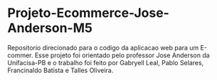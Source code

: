 # Projeto-Ecommerce-Jose-Anderson-M5
Repositorio direcionado para o codigo da aplicacao web para um E-commer. Esse projeto foi orientado pelo professor Jose Anderson da Unifacisa-PB e o trabalho foi feito por Gabryell Leal, Pablo Selares, Francinaldo Batista e Talles Oliveira.
